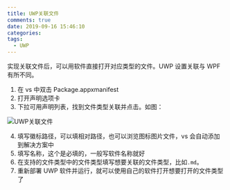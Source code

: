 ```yaml
---
title: UWP关联文件
comments: true
date: 2019-09-16 15:46:10
categories:
tags:
  - UWP
---
```


实现关联文件后，可以用软件直接打开对应类型的文件。UWP 设置关联与 WPF 有所不同。

1. 在 vs 中双击 Package.appxmanifest
2. 打开声明选项卡
3. 下拉可用声明列表，找到文件类型关联并点击。如图：
   <center>

![UWP关联文件](./1.png)</center>

4. 填写徽标路径，可以填相对路径，也可以浏览图标图片文件，vs 会自动添加到解决方案中
5. 填写名称，这个是必填的，一般写软件名称就好
6. 在支持的文件类型中的文件类型填写想要关联的文件类型，比如`.md`。
7. 重新部署 UWP 软件并运行，就可以使用自己的软件打开想要打开的文件类型了
